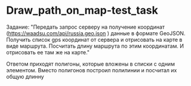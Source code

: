 # Draw_path_on_map-test_task

Задание:
"Передать запрос серверу на получение координат (https://waadsu.com/api/russia.geo.json )
данные в формате GeoJSON.
Получить список gps координат от сервера и отрисовать на карте в виде маршрута.
Посчитать длину маршрута по этим координатам.
И отрисовать ее там же на карте."

Ответом приходят полигоны, которые вложены в списки с одним элементом. Вместо полигонов построил полилинии и посчитал их общую длинну

